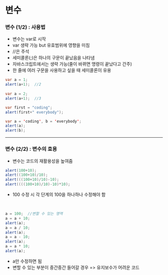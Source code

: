 # 변수

### 변수 (1/2) : 사용법
- 변수는 var로 시작
- var 생략 가능 but 유효범위에 영향을 미침
- //은 주석
- 세미콜론(;)은 하나의 구문이 끝났음을 나타냄
- 자바스크립트에서는 생략 가능(줄이 바뀌면 명령이 끝났다고 간주)
- 한 줄에 여러 구문을 사용하고 싶을 때 세미콜론이 유용


```java
var a = 1;
alert(a+1);  //2
 
var a = 2;
alert(a+1);  //3
```

```java
var first = "coding";
alert(first+" everybody");
```

```java
var a = 'coding', b = 'everybody';
alert(a);
alert(b);
```

---

### 변수 (2/2) : 변수의 효용
- 변수는 코드의 재활용성을 높여줌

```java
alert(100+10);
alert((100+10)/10);
alert(((100+10)/10)-10);
alert((((100+10)/10)-10)*10);
```
- 100 수정 시 각 단계의 100을 하나하나 수정해야 함
</br>

```java
a = 100;  //변할 수 있는 영역
a = a + 10;
alert(a);
a = a / 10;
alert(a);
a = a - 10;
alert(a);
a = a * 10;      
alert(a);
```
- a만 수정하면 됨
- 변할 수 있는 부분이 중간중간 들어갈 경우 => 유지보수가 어려운 코드
